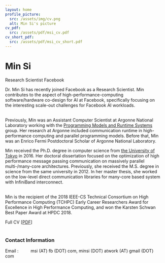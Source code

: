 ```yaml
---
layout: home
profile_picture:
  src: /assets/img/cv.png
  alt: Min Si's picture
cv_pdf:
  src: /assets/pdf/msi_cv.pdf
cv_short_pdf:
  src: /assets/pdf/msi_cv_short.pdf
---
```

<h1>Min Si</h1>
<div class="headsec"><p>
  Research Scientist
  Facebook
</p></div>
<p>
  Dr. Min Si has recently joined Facebook as a Research Scientist. Min contributes to the
  aspect of high-performance-computing software/hardware co-design for AI at Facebook, specifically
  focusing on the interesting scale-out challenges for Facebook AI workloads.<br><br>
  
  Previously, Min was an Assistant Computer Scientist at
  Argonne National Laboratory working with the 
  <a href="http://www.mcs.anl.gov/group/pmrs/" target="pmrs">Programming Models and Runtime Systems</a> 
  group. Her research at Argonne included communication runtime in high-performance
  computing and parallel programming models. Before that, Min was an Enrico Fermi
  Postdoctoral Scholar of Argonne National Laboratory.
  
  Min received the Ph.D. degree in computer science from 
  <a href="http://www.u-tokyo.ac.jp/index_e.html" target="utokyo">the University of Tokyo</a> in 2016.
  Her doctoral dissertation focused on the optimization of high performance 
  message passing communication on massively parallel multi-/many-core 
  architectures. Previously, she received the M.S. degree in science 
  from the same university in 2012. 
  In her master thesis, she worked on the low-level direct communication libraries 
  for many-core based system with InfiniBand interconnect.<br><br>

  Min is the recipient of the 2018 IEEE-CS Technical Consortium on High
  Performance Computing (TCHPC) Early Career Researchers Award for Excellence in
  High Performance Computing, and won the Karsten Schwan Best Paper Award at HPDC
  2018.
</p>

<p>
  <!-- Full CV: [<a href="{{page.cv_pdf.src | absolute_url}}" target="_blank">PDF</a>]<br><br> -->
  <span class="headspan">Full CV</span>
  [<a href="{{page.cv_short_pdf.src | absolute_url}}" target="_blank">PDF</a>]<br><br>
</p>

<p>
  <h3>Contact Information</h3>
  <span class="headspan">Email</span> : &nbsp; &nbsp; &nbsp; &nbsp; &nbsp;msi (AT) fb (DOT) com, minsi (DOT) atwork (AT) gmail (DOT) com<br><br>
</p>
